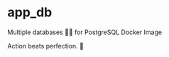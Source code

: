 # app_db

Multiple databases 🐳🐳 for PostgreSQL Docker Image


<!-- INSPIRATIONAL_QUOTE_START -->
Action beats perfection.
🐯
<!-- INSPIRATIONAL_QUOTE_END -->
